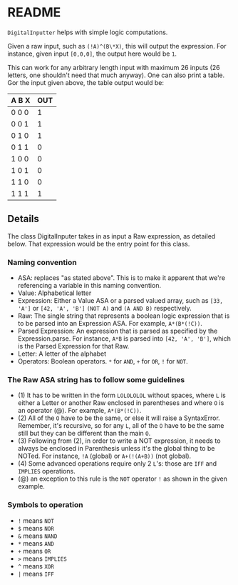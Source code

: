 # README

`DigitalInputter` helps with simple logic computations.

Given a raw input, such as `(!A)^(B\*X)`, this will output the expression. For instance, given input `[0,0,0]`, the output here would be `1`.

This can work for any arbitrary length input with maximum 26 inputs (26 letters, one shouldn't need that much anyway). One can also print a table. Gor the input given above, the table output would be:

| A B X | OUT |
| ----- | --- |
| 0 0 0 | 1 |
| 0 0 1 | 1 |
| 0 1 0 | 1 |
| 0 1 1 | 0 |
| 1 0 0 | 0 |
| 1 0 1 | 0 |
| 1 1 0 | 0 |
| 1 1 1 | 1 | 

## Details

The class DigitalInputer takes in as input a Raw expression, as detailed below. That expression would be the entry point for this class. 

### Naming convention

- ASA: replaces "as stated above". This is to make it apparent that we're referencing a variable in this naming convention.
- Value: Alphabetical letter
- Expression: Either a Value ASA or a parsed valued array, such as `[33, 'A']` or `[42, 'A', 'B']` `(NOT A)` and `(A AND B)` respectively.
- Raw: The single string that represents a boolean logic expression that is to be parsed into an Expression ASA. For example, `A*(B*(!C))`.
- Parsed Expression: An expression that is parsed as specified by the Expression.parse. For instance, `A*B` is parsed into `[42, 'A', 'B']`, which is the Parsed Expression for that Raw.
- Letter: A letter of the alphabet
- Operators: Boolean operators. `*` for `AND`, `+` for `OR`, `!` for `NOT`.

### The Raw ASA string has to follow some guidelines

- (1) It has to be written in the form `LOLOLOLOL` without spaces, where `L` is either a Letter or another Raw enclosed in parentheses and where `O` is an operator (@). For example, `A*(B*(!C))`.
- (2) All of the `O` have to be the same, or else it will raise a SyntaxError. Remember, it's recursive, so for any `L`, all of the `O` have to be the same still but they can be different than the main `O`. 
- (3) Following from (2), in order to write a NOT expression, it needs to always be enclosed in Parenthesis unless it's the global thing to be NOTed. For instance, `!A` (global) or `A+(!(A+B))` (not global).
- (4) Some advanced operations require only 2 `L`'s: those are `IFF` and `IMPLIES` operations.
- (@) an exception to this rule is the `NOT` operator `!` as shown in the given example.

### Symbols to operation

- `!` means `NOT`
- `$` means `NOR`
- `&` means `NAND`
- `*` means `AND`
- `+` means `OR`
- `>` means `IMPLIES`
- `^` means `XOR`
- `|` means `IFF`
